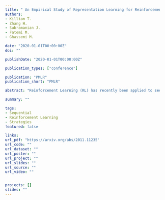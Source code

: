 ```yaml
---
title: " An Empirical Study of Representation Learning for Reinforcement Learning in Healthcare"
authors:
- Killian T.
- Zhang H.
- Subramanian J.
- Fatemi M.
- Ghassemi M.

date: "2020-01-01T00:00:00Z"
doi: ""

publishDate: "2020-01-01T00:00:00Z"

publication_types: ["conference"]

publication: "PMLR"
publication_short: "PMLR"

abstract: "Reinforcement Learning (RL) has recently been applied to sequential estimation and prediction problems identifying and developing hypothetical treatment strategies for septic patients, with a particular focus on offline learning with observational data. In practice, successful RL relies on informative latent states derived from sequential observations to develop optimal treatment strategies. To date, how best to construct such states in a healthcare setting is an open question. In this paper, we perform an empirical study of several information encoding architectures using data from septic patients in the MIMIC-III dataset to form representations of a patient state. We evaluate the impact of representation dimension, correlations with established acuity scores, and the treatment policies derived from them. We find that sequentially formed state representations facilitate effective policy learning in batch settings, validating a more thoughtful approach to representation learning that remains faithful to the sequential and partial nature of healthcare data."

summary: ""

tags:
- Sequential
- Reinforcement Learning
- Strategies
featured: false

links:
url_pdf: "https://arxiv.org/abs/2011.11235"
url_code: ""
url_dataset: ""
url_poster: ""
url_project: ""
url_slides: ""
url_source: ""
url_video: ""


projects: []
slides: ""
---
```

